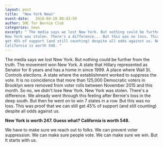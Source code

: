 ```yaml
---
layout: post
title:  "New York News"
event-date:   2016-04-20 08:43:59
author: SMC for Bernie Club
categories: news
excerpt: " The media says we lost New York. But nothing could be further from the truth...
New York was stolen. There's a difference... But this was no loss. This was proof that we can still
get 45% of support (and still counting) despite all odds against us. New York is worth 247. Guess what?
California is worth 548. " 
---
```


The media says we lost New York. But nothing could be further from the truth. The 
movement won New York. A state that Hillary represented as Senator for 6 years and has
a home in since 1999. A place where Wall St. Controls elections. A state where the
establishment worked to suppress the vote. It is no coincidence that more than 125,000
Democratic voters in Brooklyn were removed from voter rolls between November 2015 and 
this month. So no, we didn't lose New York. New York was stolen. There's a difference.
We already went through this feeling after Bernie's loss in the deep south. But then he 
went on to win 7 states in a row. But this was no loss. This was proof that we can still
get 45% of support (and still counting) despite all odds against us.

**New York is worth 247. Guess what? California is worth 548.**

We have to make sure we reach out to folks. We can prevent voter suppression. We can
make sure people vote. We can make sure we win. But It starts with us.

